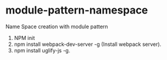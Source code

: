 # module-pattern-namespace
Name Space creation with module pattern

1) NPM init
2) npm install webpack-dev-server -g (Install webpack server).
3) npm install uglify-js -g.


